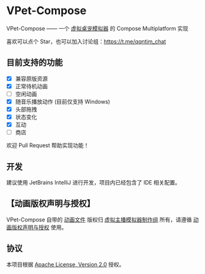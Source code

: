 # VPet-Compose

VPet-Compose —— 一个 [虚拟桌宠模拟器](https://github.com/LorisYounger/VPet) 的 Compose Multiplatform 实现

喜欢可以点个 Star，也可以加入讨论组：https://t.me/qqntim_chat

## 目前支持的功能

- [x] 兼容原版资源
- [x] 正常待机动画
- [ ] 空闲动画
- [x] 随音乐播放动作 (目前仅支持 Windows)
- [x] 头部拖拽
- [x] 状态变化
- [x] 互动
- [ ] 商店

欢迎 Pull Request 帮助实现功能！

## 开发

建议使用 JetBrains IntelliJ 进行开发，项目内已经包含了 IDE 相关配置。

## 【动画版权声明与授权】

VPet-Compose
自带的 [动画文件](https://github.com/LorisYounger/VPet/tree/main/VPet-Simulator.Windows/mod/0000_core/pet/vup)
版权归 [虚拟主播模拟器制作组](https://www.exlb.net/VUP-Simulator)
所有，请遵循 [动画版权声明与授权](https://github.com/LorisYounger/VPet#动画版权声明与授权) 使用。

## 协议

本项目根据 [Apache License, Version 2.0](./LICENSE.txt) 授权。
